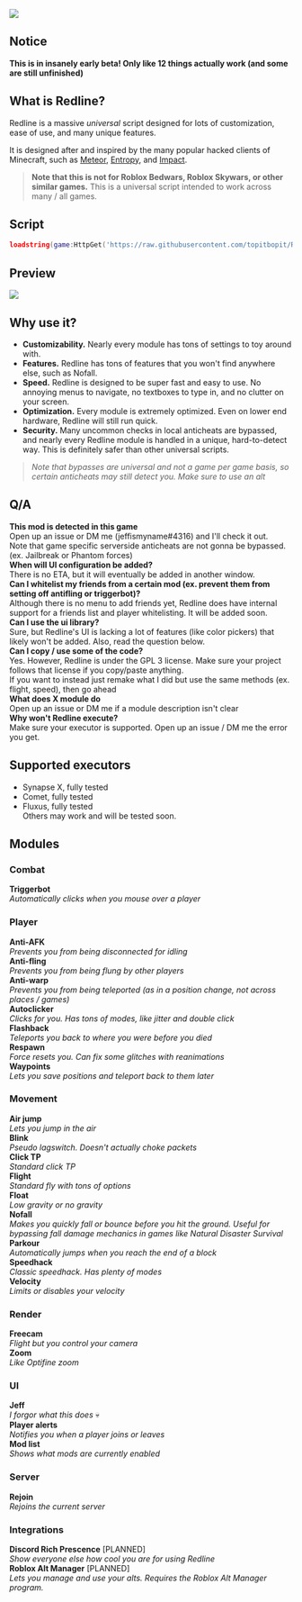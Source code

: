 ![](https://cdn.discordapp.com/attachments/917914099759849482/940857063733612584/banner.png)

## Notice
**This is in insanely early beta! Only like 12 things actually work (and some are still unfinished)**  

## What is Redline?
Redline is a massive *universal* script designed for lots of customization, ease of use, and many unique features. 

It is designed after and inspired by the many popular hacked clients of Minecraft, such as [Meteor](https://meteorclient.com/), [Entropy](https://entropy.club), and [Impact](https://impactclient.net/).   

>**Note that this is not for Roblox Bedwars, Roblox Skywars, or other similar games.** This is a universal script intended to work across many / all games.

## Script
```lua
loadstring(game:HttpGet('https://raw.githubusercontent.com/topitbopit/Redline/main/loader.lua'), 'redline is pretty epic')()
```

## Preview
![](https://cdn.discordapp.com/attachments/917914099759849482/942695408575057940/themes.png)

## Why use it?
- **Customizability.** Nearly every module has tons of settings to toy around with.  
- **Features.** Redline has tons of features that you won't find anywhere else, such as Nofall.  
- **Speed.** Redline is designed to be super fast and easy to use. No annoying menus to navigate, no textboxes to type in, and no clutter on your screen.  
- **Optimization.** Every module is extremely optimized. Even on lower end hardware, Redline will still run quick.  
- **Security.** Many uncommon checks in local anticheats are bypassed, and nearly every Redline module is handled in a unique, hard-to-detect way. This is definitely safer than other universal scripts.  
>*Note that bypasses are universal and not a game per game basis, so certain anticheats may still detect you. Make sure to use an alt*

## Q/A
**This mod is detected in this game**   
Open up an issue or DM me (jeffismyname#4316) and I'll check it out.  
Note that game specific serverside anticheats are not gonna be bypassed. (ex. Jailbreak or Phantom forces)  
**When will UI configuration be added?**    
There is no ETA, but it will eventually be added in another window.   
**Can I whitelist my friends from a certain mod (ex. prevent them from setting off antifling or triggerbot)?**  
Although there is no menu to add friends yet, Redline does have internal support for a friends list and player whitelisting. It will be added soon.    
**Can I use the ui library?**   
Sure, but Redline's UI is lacking a lot of features (like color pickers) that likely won't be added. Also, read the question below.   
**Can I copy / use some of the code?**   
Yes. However, Redline is under the GPL 3 license. Make sure your project follows that license if you copy/paste anything.    
If you want to instead just remake what I did but use the same methods (ex. flight, speed), then go ahead     
**What does X module do**    
Open up an issue or DM me if a module description isn't clear   
**Why won't Redline execute?**  
Make sure your executor is supported. Open up an issue / DM me the error you get.   

## Supported executors  
- Synapse X, fully tested   
- Comet, fully tested  
- Fluxus, fully tested  
Others may work and will be tested soon.   
  

## Modules   
  
### Combat
**Triggerbot**  
*Automatically clicks when you mouse over a player*  

### Player  
**Anti-AFK**    
*Prevents you from being disconnected for idling*  
**Anti-fling**  
*Prevents you from being flung by other players*  
**Anti-warp**   
*Prevents you from being teleported (as in a position change, not across places / games)*  
**Autoclicker**   
*Clicks for you. Has tons of modes, like jitter and double click*  
**Flashback**   
*Teleports you back to where you were before you died*  
**Respawn**    
*Force resets you. Can fix some glitches with reanimations*  
**Waypoints**   
*Lets you save positions and teleport back to them later*   


### Movement  
**Air jump**     
*Lets you jump in the air*   
**Blink**   
*Pseudo lagswitch. Doesn't actually choke packets*   
**Click TP**     
*Standard click TP*  
**Flight**     
*Standard fly with tons of options*  
**Float**    
*Low gravity or no gravity*  
**Nofall**  
*Makes you quickly fall or bounce before you hit the ground. Useful for bypassing fall damage mechanics in games like Natural Disaster Survival*  
**Parkour**    
*Automatically jumps when you reach the end of a block*  
**Speedhack**      
*Classic speedhack. Has plenty of modes*    
**Velocity**     
*Limits or disables your velocity*  
  
### Render   
**Freecam**   
*Flight but you control your camera*  
**Zoom**  
*Like Optifine zoom*  
  
### UI  
**Jeff**   
*I forgor what this does* :skull:  
**Player alerts**  
*Notifies you when a player joins or leaves*   
**Mod list**     
*Shows what mods are currently enabled*   
   
### Server   
**Rejoin**  
*Rejoins the current server*   


### Integrations  
**Discord Rich Prescence**  [PLANNED]   
*Show everyone else how cool you are for using Redline*  
**Roblox Alt Manager**  [PLANNED]    
*Lets you manage and use your alts. Requires the Roblox Alt Manager program.*  
    
